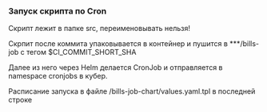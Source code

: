 ### Запуск скрипта по Cron 

Скрипт лежит в папке src, переименовывать нельзя!

Скрпит после коммита упаковывается в контейнер и пушится в  ***/bills-job с тегом $CI_COMMIT_SHORT_SHA

Далее из него через Helm делается CronJob и отправляется в namespace cronjobs в кубер.

Расписание запуска в файле /bills-job-chart/values.yaml.tpl в последней строке 

